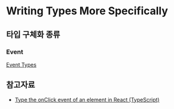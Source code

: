 # Writing Types More Specifically

## 타입 구체화 종류

### Event

[Event Types](./src/examples/event.example.ts)

## 참고자료

- [Type the onClick event of an element in React (TypeScript)](https://bobbyhadz.com/blog/typescript-react-onclick-event-type)
